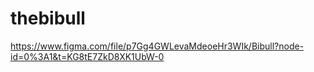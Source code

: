 # thebibull

https://www.figma.com/file/p7Gg4GWLevaMdeoeHr3WIk/Bibull?node-id=0%3A1&t=KG8tE7ZkD8XK1UbW-0
